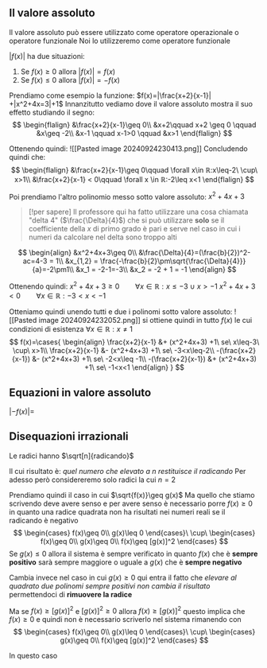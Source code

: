 ## Il valore assoluto
Il valore assoluto può essere utilizzato come operatore operazionale o operatore funzionale
Noi lo utilizzeremo come operatore funzionale

$|f(x)|$ ha due situazioni:
1. Se $f(x) \geq 0$ allora $|f(x)|=f(x)$
2. Se $f(x)\leq0$ allora $|f(x)| = -f(x)$

Prendiamo come esempio la funzione:
$f(x)=|\frac{x+2}{x-1}| +|x^2+4x=3|+1$
Innanzitutto vediamo dove il valore assoluto mostra il suo effetto studiando il segno:
$$
\begin{flalign}
&\frac{x+2}{x-1}\geq 0\\
&x+2\qquad x+2 \geq 0 \qquad &x\geq -2\\
&x-1 \qquad x-1>0 \qquad &x>1
\end{flalign}
$$

Ottenendo quindi:
![[Pasted image 20240924230413.png]]
Concludendo quindi che:
$$
\begin{flalign}
&\frac{x+2}{x-1}\geq 0\qquad \forall x\in ℝ:x\leq-2\ \cup\ x>1\\
&\frac{x+2}{x-1} < 0\qquad \forall x \in ℝ:-2\leq x<1
\end{flalign}
$$

Poi prendiamo l'altro polinomio messo sotto valore assoluto:
$x^2+4x+3$
> [!per sapere]
> Il professore qui ha fatto utilizzare una cosa chiamata "delta 4" ($\frac{\Delta}{4}$) che si può utilizzare **solo** se il coefficiente della $x$ di primo grado è pari e serve nel caso in cui i numeri da calcolare nel delta sono troppo alti

$$
\begin{align}
&x^2+4x+3\geq 0\\
&\frac{\Delta}{4}=(\frac{b}{2})^2-ac=4-3 = 1\\
&x_{1,2} = \frac{-\frac{b}{2}\pm\sqrt{\frac{\Delta}{4}}}{a}=-2\pm1\\
&x_1 = -2-1=-3\\
&x_2 = -2 + 1 = -1
\end{align}
$$

Ottenendo quindi:
$x^2+4x+3\geq0\qquad \forall x\in ℝ:x\leq-3\ \cup\ x> -1$
$x^2+4x+3<0\qquad\forall x \in ℝ:-3<x< -1$

Otteniamo quindi unendo tutti e due i polinomi sotto valore assoluto:
![[Pasted image 20240924232052.png]]
si ottiene quindi in tutto $f(x)$ le cui condizioni di esistenza $\forall x\in ℝ:x\neq1$
$$
f(x)=\cases{
\begin{align}
\frac{x+2}{x-1} &+ (x^2+4x+3) +1\ se\ x\leq-3\ \cup\ x>1\\
\frac{x+2}{x-1} &- (x^2+4x+3) +1\ se\ -3<x\leq-2\\
-(\frac{x+2}{x-1}) &- (x^2+4x+3) +1\ se\ -2<x\leq -1\\
-(\frac{x+2}{x-1}) &+ (x^2+4x+3) +1\ se\ -1<x<1
\end{align}
}
$$

## Equazioni in valore assoluto
$|-f(x)|=$

## Disequazioni irrazionali
Le radici hanno
$\sqrt[n]{radicando}$

Il cui risultato è: *quel numero che elevato a $n$ restituisce il $radicando$*
Per adesso però considereremo solo radici la cui $n=2$

Prendiamo quindi il caso in cui 
$\sqrt{f(x)}\geq g(x)$
Ma quello che stiamo scrivendo deve avere senso e per avere senso è necessario porre $f(x)\geq 0$ in quanto una radice quadrata non ha risultati nei numeri reali se il radicando è negativo
$$
\begin{cases}
f(x)\geq 0\\
g(x)\leq 0
\end{cases}\ \cup\ \begin{cases}
f(x)\geq 0\\
g(x)\geq 0\\
f(x)\geq [g(x)]^2
\end{cases}
$$
Se $g(x)\leq 0$ allora il sistema è sempre verificato in quanto $f(x)$ che è **sempre positivo** sarà sempre maggiore o uguale a $g(x)$ che è **sempre negativo**

Cambia invece nel caso in cui $g(x)\geq0$ qui entra il fatto che *elevare al quadrato due polinomi sempre positivi non cambia il risultato* permettendoci di **rimuovere la radice**

Ma se $f(x) \geq [g(x)]^2$ e $[g(x)]^2\geq0$ allora $f(x)\geq[g(x)]^2$ questo implica che $f(x)\geq 0$ e quindi non è necessario scriverlo nel sistema rimanendo con
$$
\begin{cases}
f(x)\geq 0\\
g(x)\leq 0
\end{cases}\ 
\cup\ 
\begin{cases}
g(x)\geq 0\\
f(x)\geq [g(x)]^2
\end{cases}
$$

In questo caso 